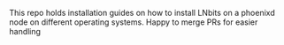 This repo holds installation guides on how to install LNbits on a phoenixd node on different operating systems.
Happy to merge PRs for easier handling
